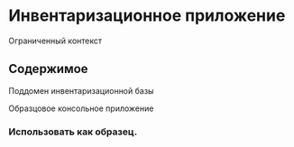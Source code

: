 # Инвентаризационное приложение

Ограниченный контекст

## Содержимое

Поддомен инвентаризационной базы

Образцовое консольное приложение

### Использовать как образец.
